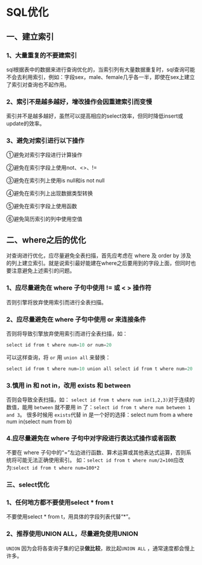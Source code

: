 # SQL优化

## 一、建立索引

### 1、大量重复的不要建索引

sql根据表中的数据来进行查询优化的，当索引列有大量数据重复时，sql查询可能不会去利用索引，例如：字段sex，male、female几乎各一半，即使在sex上建立了索引对查询也不起作用。

### 2、索引不是越多越好，增改操作会因重建索引而变慢

索引并不是越多越好，虽然可以提高相应的select效率，但同时降低insert或update的效率。

### 3、避免对索引进行以下操作

①避免对索引字段进行计算操作

②避免在索引字段上使用not、<>、!=

③避免在索引列上使用is null和is not null

④避免在索引列上出现数据类型转换

⑤避免在索引字段上使用函数

⑥避免简历索引的列中使用空值

## 二、where之后的优化

对查询进行优化，应尽量避免全表扫描，首先应考虑在 where 及 order by 涉及的列上建立索引。就是说索引最好能建在where之后要用到的字段上面，但同时也要注意避免上述索引的问题。

### 1、应尽量避免在 where 子句中使用 != 或 < > 操作符

否则引擎将放弃使用索引而进行全表扫描。

### 2、应尽量避免在 where 子句中使用 or 来连接条件

否则将导致引擎放弃使用索引而进行全表扫描，如：

```java
select id from t where num=10 or num=20
```

可以这样查询，将 `or` 用 `union all` 来替换：

```java
select id from t where num=10 union all select id from t where num=20
```

### 3.慎用 in 和 not in，改用 exists 和 between

否则会导致全表扫描，如：
 `select id from t where num in(1,2,3)`对于连续的数值，能用 `between` 就不要用 in 了：`select id from t where num between 1 and 3`。
 很多时候用 `exists`代替 in 是一个好的选择：select num from a where num in(select num from b)

### 4.应尽量避免在 where 子句中对字段进行表达式操作或者函数

不要在 where 子句中的“=”左边进行函数、算术运算或其他表达式运算，否则系统将可能无法正确使用索引。
如：`select id from t where num/2=100`应改为:`select id from t where num=100*2`

### 三、select优化

### 1、任何地方都不要使用select * from t

不要使用select * from t，用具体的字段列表代替“*”。

### 2、推荐使用UNION ALL，尽量避免使用UNION

`UNION` 因为会将各查询子集的记录**做比较**，故比起`UNION ALL` ，通常速度都会慢上许多。